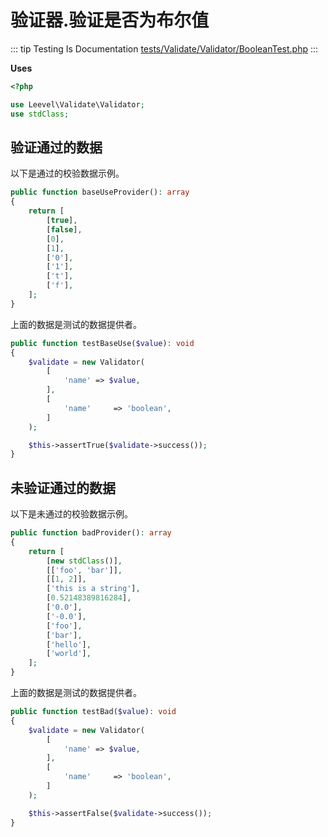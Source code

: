 # 验证器.验证是否为布尔值

::: tip Testing Is Documentation
[tests/Validate/Validator/BooleanTest.php](https://github.com/hunzhiwange/framework/blob/master/tests/Validate/Validator/BooleanTest.php)
:::
    
**Uses**

``` php
<?php

use Leevel\Validate\Validator;
use stdClass;
```

## 验证通过的数据

以下是通过的校验数据示例。

``` php
public function baseUseProvider(): array
{
    return [
        [true],
        [false],
        [0],
        [1],
        ['0'],
        ['1'],
        ['t'],
        ['f'],
    ];
}
```

上面的数据是测试的数据提供者。


``` php
public function testBaseUse($value): void
{
    $validate = new Validator(
        [
            'name' => $value,
        ],
        [
            'name'     => 'boolean',
        ]
    );

    $this->assertTrue($validate->success());
}
```
    
## 未验证通过的数据

以下是未通过的校验数据示例。

``` php
public function badProvider(): array
{
    return [
        [new stdClass()],
        [['foo', 'bar']],
        [[1, 2]],
        ['this is a string'],
        [0.52148389816284],
        ['0.0'],
        ['-0.0'],
        ['foo'],
        ['bar'],
        ['hello'],
        ['world'],
    ];
}
```

上面的数据是测试的数据提供者。


``` php
public function testBad($value): void
{
    $validate = new Validator(
        [
            'name' => $value,
        ],
        [
            'name'     => 'boolean',
        ]
    );

    $this->assertFalse($validate->success());
}
```